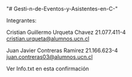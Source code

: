 "# Gesti-n-de-Eventos-y-Asistentes-en-C-"

Integrantes:

Cristian Guillermo Urqueta Chavez
21.077.411-4
cristian.urqueta@alumnos.ucn.cl

Juan Javier Contreras Ramirez
21.166.623-4
juan.contreras03@alumnos.ucn.cl

Ver Info.txt en esta confirmación

